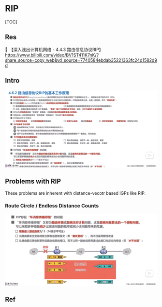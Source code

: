 # RIP

[TOC]



## Res
🔗 【深入浅出计算机网络 - 4.4.3 路由信息协议RIP】 https://www.bilibili.com/video/BV1ST411K7nK/?share_source=copy_web&vd_source=7740584ebdab35221363fc24d1582d9d



## Intro
![](../../../../../../../../../../../Assets/Pics/Screenshot%202023-05-06%20at%209.49.45%20AM.png)



## Problems with RIP
These problems are inherent with distance-vecotr based IGPs like RIP.

### Route Circle / Endless Distance Counts
![](../../../../../../../../../../../Assets/Pics/Screenshot%202023-05-06%20at%209.45.03%20AM.png)



## Ref



